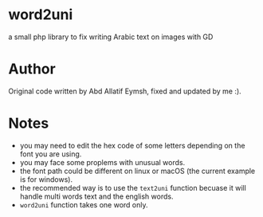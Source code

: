 # word2uni
a small php library to fix writing Arabic text on images with GD

# Author
Original code written by Abd Allatif Eymsh, fixed and updated by me :).

# Notes
- you may need to edit the hex code of some letters depending on the font you are using.
- you may face some proplems with unusual words.
- the font path could be different on linux or macOS (the current example is for windows).
- the recommended way is to use the ```text2uni``` function becuase it will handle multi words text and the english words.
- ```word2uni``` function takes one word only.
